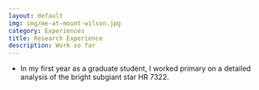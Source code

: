 ```yaml
---
layout: default
img: img/me-at-mount-wilson.jpg
category: Experiences
title: Research Experience
description: Work so far
---
```


* In my first year as a graduate student, I worked primary on a detailed analysis of the bright subgiant star HR 7322.

